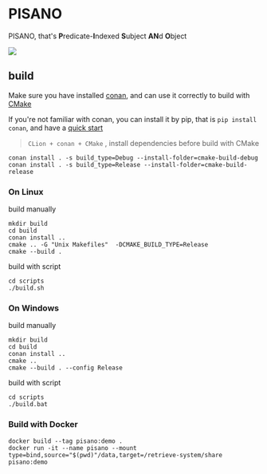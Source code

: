 # PISANO

PISANO, that's **P**redicate-**I**ndexed **S**ubject **AN**d **O**bject

![](https://img.shields.io/badge/Conan-1.42-brightgreen)

## build

Make sure you have installed [conan](https://conan.io/), and can use it correctly to build with [CMake](https://cmake.org/)

If you're not familiar with conan, you can install it by pip, that is `pip install conan`, and have a [quick start](https://docs.conan.io/en/latest/getting_started.html)

> `CLion + conan + CMake` , install dependencies before build with CMake

```shell
conan install . -s build_type=Debug --install-folder=cmake-build-debug
conan install . -s build_type=Release --install-folder=cmake-build-release
```

### On Linux

build manually

```shell
mkdir build
cd build
conan install ..
cmake .. -G "Unix Makefiles"  -DCMAKE_BUILD_TYPE=Release 
cmake --build .
```

build with script

```shell
cd scripts
./build.sh
```

### On Windows

build manually

```shell
mkdir build
cd build
conan install ..
cmake .. 
cmake --build . --config Release
```

build with script

```shell
cd scripts
./build.bat
```

### Build with Docker 

```shell
docker build --tag pisano:demo .
docker run -it --name pisano --mount type=bind,source="$(pwd)"/data,target=/retrieve-system/share pisano:demo
```
